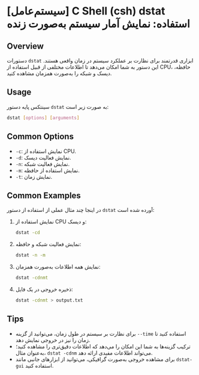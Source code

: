 # [سیستم‌عامل] C Shell (csh) dstat استفاده: نمایش آمار سیستم به‌صورت زنده

## Overview
دستورات `dstat` ابزاری قدرتمند برای نظارت بر عملکرد سیستم در زمان واقعی هستند. این دستور به شما امکان می‌دهد تا اطلاعات مختلفی از قبیل استفاده از CPU، حافظه، دیسک و شبکه را به‌صورت همزمان مشاهده کنید.

## Usage
سینتکس پایه دستور `dstat` به صورت زیر است:

```bash
dstat [options] [arguments]
```

## Common Options
- `-c`: نمایش استفاده از CPU.
- `-d`: نمایش فعالیت دیسک.
- `-n`: نمایش فعالیت شبکه.
- `-m`: نمایش استفاده از حافظه.
- `-t`: نمایش زمان.

## Common Examples
در اینجا چند مثال عملی از استفاده از دستور `dstat` آورده شده است:

1. نمایش استفاده از CPU و دیسک:
   ```bash
   dstat -cd
   ```

2. نمایش فعالیت شبکه و حافظه:
   ```bash
   dstat -n -m
   ```

3. نمایش همه اطلاعات به‌صورت همزمان:
   ```bash
   dstat -cdnmt
   ```

4. ذخیره خروجی در یک فایل:
   ```bash
   dstat -cdnmt > output.txt
   ```

## Tips
- برای نظارت بر سیستم در طول زمان، می‌توانید از گزینه `--time` استفاده کنید تا زمان را نیز در خروجی نمایش دهد.
- ترکیب گزینه‌ها به شما این امکان را می‌دهد که اطلاعات دقیق‌تری را مشاهده کنید؛ به‌عنوان مثال، `dstat -cdnm` می‌تواند اطلاعات مفیدی ارائه دهد.
- برای مشاهده خروجی به‌صورت گرافیکی، می‌توانید از ابزارهای جانبی مانند `dstat-gui` استفاده کنید.
